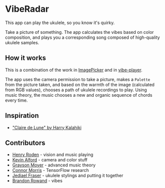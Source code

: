 # VibeRadar

This app can play the ukulele, so you know it's quirky.

Take a picture of something. The app calculates the vibes based on color composition, and plays you a corresponding song composed of high-quality ukulele samples.

## How it works

This is a combination of the work in [ImagePicker](http://github.com/kevinalford/ImagePicker) and in [vibe-player](http://github.com/jedfras/vibe-player).

The app uses the camera permission to take a picture, makes a `Palette` from the picture taken, and based on the warmth of the image (calculated from RGB values), chooses a path of ukulele recordings to play. Using music theory, the music chooses a new and organic sequence of chords every time.

## Inspiration
* ["Claire de Lune" by Harry Kalahiki](https://open.spotify.com/track/5Ms9J0bzaA4GJGM4SSm6q2)

## Contributors

* [Henry Roden](http://github.com/IsNascarASport) - vision and music playing
* [Kevin Alford](http://github.com/KevinAlford) - camera and color stuff
* [Grayson Moyer](http://github.com/Gmoyer11) - advanced music theory
* [Connor Morris](http://github.com/connor3090) - TensorFlow research
* [Jediael Fraser](http://github.com/jedfras) - ukulele stylings and putting it together
* [Brandon Rowand](http://www.twitter.com/wildenian_thot) - vibes
